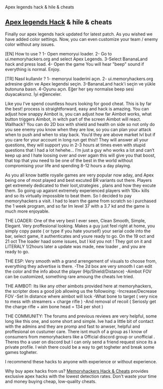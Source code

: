 Apex legends hack & hile & cheats 

<h2><a href="https://memoryhackers.org/konular/apex-legends-hack-bananaland-chams-v1-0.245540">Apex legends Hack</a> & hile & cheats</h2>
<p>
Finally our apex legends hack updated for latest patch. As you wished we have added color settings. Now, you can even customize your team / enemy color without any issues.

[EN] How to use ?
1- Open memoryui loader.
2- Go to ui.memoryhackers.org and select Apex Legends.
3-Select BananaLand hack and press load.
4- Open the game
You will hear "beep" sound if everything is normal. Enjoy.

[TR] Nasıl kullanılır ?
1- memoryui loaderini açın.
2- ui.memoryhackers.org adresine gidin ve Apex legendsi seçin.
3-BananaLand hack'i seçin ve yükle butonuna basın.
4-Oyunu açın.
Eğer her şey normalse beep sesi duyacaksınız. İyi eğlenceler.​

Like you I’ve spend countless hours looking for good cheat. This is by far the best! process is straightforward, easy and hack is amazing. You can adjust how snappy Aimbot is, you can adjust how far Aimbot works, what button triggers Aimbot, in witch part of the screen Aimbot will react. Wallhack? You can do 2D box with shield and health on side so not only do you see enemy you know when they are low, so you can plan your attack when to push and when to stay back. You’d they are above market lvl but if you care for your account in long run get this!! They will answer all your questions, they will support you in 2-3 hours at times even with stupid questions that I had a lot hehehe... I’m just a guy who works a lot and can’t keep up and I hate loosing over and over again this will give you that boost, that top that you need to be one of the best in the world without compromising your life and spending 8-12 hours a day playing. 

As you all know battle royalle games are very popular now aday, and Apex being one of most played and best excuted BR variants out there.
Players get extremely dedicated to their loot,strategies , plans and how they excute them. So going up agaisnt extremely experienced players with 10k+ kills and so its virtually impossible to beat them.
So I decided to pay memoryhackers a visit.
I had to learn the game from scratch so i purchased the 1 week program, and so far Im level 37 with a 3.7 kd and the game is much more enjoyable.

THE LOADER:
One of the very best I ever seen, Clean Smooth, Simple, Elegant.
Very proffesional looking. Makes a guy just feel right at home, you simply copy paste ( or type if you hate yourself) your serial code into the bar, select game, it authenticates and youre ready to go.
On the 19 oct and 21 oct The loader haad some issues, but I kid you not ! They got on it and LITERALY 1/2hours later a update was made, new loader , and you are ready to go.

THE ESP:
Very smooth with a grand arrengement of visuals to choose from, everything they advertise is there.
-The 2d box are very smooth I can edit the color and the info about the player (Hp/Shield/Distance)
-Aimbot FOV can be customized, something rare amoung the cheats Ive tried.

THE  AIMBOT:
Its like any other aimbots provided here at memoryhackers, the scripter does a good job allowing us the followoing:
-Increase/Decrease FOV
-Set In distance where aimbot will lock
-What bone to target ( very nice to mess with streamers + charge rifle )
-And removal of recoil ( Seriosly get the charge rifle + aim bone head = 134 per shot ) 

THE COMMUNITY:
The forums and previous reviews are very helpful, some long like this one, and some short and simple.
Ive had a little bit of contact with the admins and they are promp and fast to anwser, helpful and proffesional on custumer care.
There isnt much of a group as I know of consumers from memoryhackers like a Official discord group or unofficial . Theres tho a user on discord but I can only send a friend request since its a private profile.
I wish there could be a way to get togheter and break some games togheter.

I recommend these hacks to anyone with experience or without experience.

Why buy apex hacks from us?
<a href="https://memoryhackers.org">Memoryhackers Hack & Cheats</a> provides exclusive apex hacks with the lowest detection rates.
Don't waste your time and money buying cheap, low-quality cheats.
</p>
